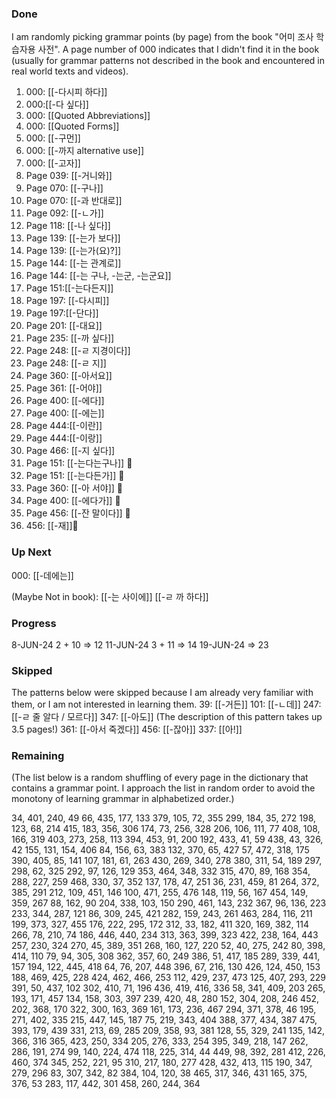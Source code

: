 
### Done

I am randomly picking grammar points (by page) from the book "어미 조사 학습자용 사전".
A page number of 000 indicates that I didn't find it in the book (usually for grammar patterns not described in the book and encountered in real world texts and videos).

1. 000: [[-다시피 하다]]
2. 000:[[-다 싶다]]
2. 000: [[Quoted Abbreviations]]
3. 000: [[Quoted Forms]]
4. 000: [[-구먼]]
5. 000: [[-까지 alternative use]]
6. 000: [[-고자]]
7. Page 039: [[-거니와]]
8. Page 070: [[-구나]]
9. Page 070: [[-과 반대로]]
10. Page 092: [[-ㄴ가]]
11. Page 118: [[-나 싶다]]
12. Page 139: [[-는가 보다]]
13. Page 139: [[-는가(요)?]]
14. Page 144: [[-는 관계로]]
15. Page 144: [[-는 구나, -는군, -는군요]]
17. Page 151:[[-는다든지]]
19. Page 197: [[-다시피]]
20. Page 197:[[-단다]]
21. Page 201: [[-대요]]
22. Page 235: [[-까 싶다]]
23. Page 248: [[-ㄹ 지경이다]]
24. Page 248: [[-ㄹ 지]]
25. Page 360: [[-아서요]]
27. Page 361: [[-어야]]
28. Page 400: [[-에다]]
30. Page 400: [[-에는]]
31. Page 444:[[-이란]]
32. Page 444:[[-이랑]]
34. Page 466: [[-지 싶다]]
16. Page 151: [[-는다는구나]] 📝
18. Page 151: [[-는다든가]] 📝
26. Page 360: [[-아 서야]] 📝
29. Page 400: [[-에다가]] 📝
33. Page 456: [[-잔 말이다]] 📝
34. 456: [[-재]]📝

### Up Next
000: [[-데에는]]

(Maybe Not in book):
[[-는 사이에]]
[[-ㄹ 까 하다]]

### Progress
8-JUN-24 2 + 10 => 12
11-JUN-24 3 + 11 => 14
19-JUN-24 => 23
### Skipped
The patterns below were skipped because I am already very familiar with them, or I am not interested in learning them.
39: [[-거든]]
101: [[-ㄴ데]]
247: [[-ㄹ 줄 알다 / 모르다]]
347: [[-아도]] (The description of this pattern takes up 3.5 pages!)
361: [[-아서 죽겠다]]
456: [[-잖아]]
337: [[아!]]

### Remaining
(The list below is a random shuffling of every page in the dictionary that contains a grammar point. I approach the list in random order to avoid the monotony of learning grammar in alphabetized order.)

34, 401, 240, 49
66, 435, 177, 133
379, 105, 72, 355
299, 184, 35, 272
198, 123, 68, 214
415, 183, 356, 306
174, 73, 256, 328
206, 106, 111, 77
408, 108, 166, 319
403, 273, 258, 113
394, 453, 91, 200
192, 433, 41, 59
438, 43, 326, 42
155, 131, 154, 406
84, 156, 63, 383
132, 370, 65, 427
57, 472, 318, 175
390, 405, 85, 141
107, 181, 61, 263
430, 269, 340, 278
380, 311, 54, 189
297, 298, 62, 325
292, 97, 126, 129
353, 464, 348, 332
315, 470, 89, 168
354, 288, 227, 259
468, 330, 37, 352
137, 178, 47, 251
36, 231, 459, 81
264, 372, 385, 291
212, 109, 451, 146
100, 471, 255, 476
148, 119, 56, 167
454, 149, 359, 267
88, 162, 90
204, 338, 103, 150
290, 461, 143, 232
367, 96, 136, 223
233, 344, 287, 121
86, 309, 245, 421
282, 159, 243, 261
463, 284, 116, 211
199, 373, 327, 455
176, 222, 295, 172
312, 33, 182, 411
320, 169, 382, 114
266, 78, 210, 74
186, 446, 440, 234
313, 363, 399, 323
422, 238, 164, 443
257, 230, 324
270, 45, 389, 351
268, 160, 127, 220
52, 40, 275, 242
80, 398, 414, 110
79, 94, 305, 308
362, 357, 60, 249
386, 51, 417, 185
289, 339, 441, 157
194, 122, 445, 418
64, 76, 207, 448
396, 67, 216, 130
426, 124, 450, 153
188, 469, 425, 228
424, 462, 466, 253
112, 429, 237, 473
125, 407, 293, 229
391, 50, 437, 102
302, 410, 71, 196
436, 419, 416, 336
58, 341, 409, 203
265, 193, 171, 457
134, 158, 303, 397
239, 420, 48, 280
152, 304, 208, 246
452, 202, 368, 170
322, 300, 163, 369
161, 173, 236, 467
294, 371, 378, 46
195, 271, 402, 335
215, 447, 145, 187
75, 219, 343, 404
388, 377, 434, 387
475, 393, 179, 439
331, 213, 69, 285
209, 358, 93, 381
128, 55, 329, 241
135, 142, 366, 316
365, 423, 250, 334
205, 276, 333, 254
395, 349, 218, 147
262, 286, 191, 274
99, 140, 224, 474
118, 225, 314, 44
449, 98, 392, 281
412, 226, 460, 374
345, 252, 221, 95
310, 217, 180, 277
428, 432, 413, 115
190, 347, 279, 296
83, 307, 342, 82
384, 104, 120, 38
465, 317, 346, 431
165, 375, 376, 53
283, 117, 442, 301
458, 260, 244, 364